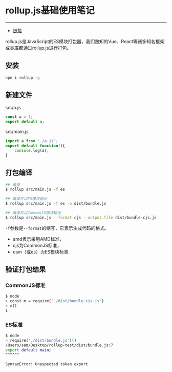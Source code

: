 #  rollup.js基础使用笔记

---

- [链接](https://www.imooc.com/article/262083)

rollup.js是JavaScript的ES模块打包器，我们熟知的Vue、React等诸多知名框架或类库都通过rollup.js进行打包。

## 安装

```bash
npm i rollup -g
```

## 新建文件

src/a.js
```js
const a = 1;
export default a;
```

src/main.js
```js
import a from './a.js';
export default function(){
    console.log(a);
}
```

## 打包编译

```bash
## 编译
$ rollup src/main.js -f es

## 编译并以ES模块输出
$ rollup src/main.js -f es -o dist/bundle.js

## 编译并以CommonJS模块输出
$ rollup src/main.js --format cjs --output.file dist/bundle-cjs.js
```

`-f`参数是`--format`的缩写，它表示生成代码的格式。

- amd表示采用AMD标准，
- cjs为CommonJS标准，
- esm（或es）为ES模块标准.

## 验证打包结果

### CommonJS标准

```bash
$ node
> const m = require('./dist/bundle-cjs.js')
> m()
1 
```

### ES标准

```bash
$ node
> require('./dist/bundle.js')()
/Users/sam/Desktop/rollup-test/dist/bundle.js:7
export default main;
^^^^^^

SyntaxError: Unexpected token export
```
